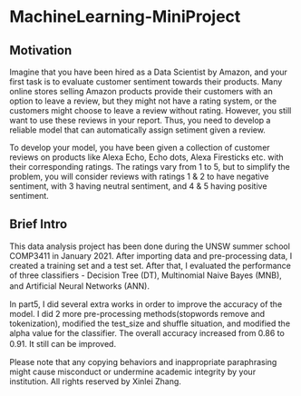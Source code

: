 # MachineLearning-MiniProject

## Motivation
Imagine that you have been hired as a Data Scientist by Amazon, and your first task is to evaluate customer sentiment towards their products. Many online stores selling Amazon products provide their customers with an option to leave a review, but they might not have a rating system, or the customers might choose to leave a review without rating. However, you still want to use these reviews in your report. Thus, you need to develop a reliable model that can automatically assign setiment given a review.

To develop your model, you have been given a collection of customer reviews on products like Alexa Echo, Echo dots, Alexa Firesticks etc. with their corresponding ratings. The ratings vary from 1 to 5, but to simplify the problem, you will consider reviews with ratings 1 & 2 to have negative sentiment, with 3 having neutral sentiment, and 4 & 5 having positive sentiment.

## Brief Intro
This data analysis project has been done during the UNSW summer school COMP3411 in January 2021. After importing data and pre-processing data, I created a training set and a test set. After that, I evaluated the performance of three classifiers - Decision Tree (DT), Multinomial Naive Bayes (MNB), and Artificial Neural Networks (ANN).　

In part5, I did several extra works in order to improve the accuracy of the model. I did 2 more pre-processing methods(stopwords remove and tokenization), modified the test_size and shuffle situation, and modified the alpha value for the classifier. The overall accuracy increased from 0.86 to 0.91. It still can be improved.　

Please note that any copying behaviors and inappropriate paraphrasing might cause misconduct or undermine academic integrity by your institution. All rights reserved by Xinlei Zhang.
